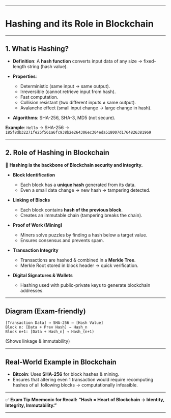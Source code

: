 

---

# **Hashing and its Role in Blockchain**

---

## **1. What is Hashing?**

* **Definition**:
  A **hash function** converts input data of any size → fixed-length string (hash value).
* **Properties**:

  * Deterministic (same input → same output).
  * Irreversible (cannot retrieve input from hash).
  * Fast computation.
  * Collision resistant (two different inputs ≠ same output).
  * Avalanche effect (small input change → large change in hash).
* **Algorithms**: SHA-256, SHA-3, MD5 (not secure).

**Example**:
`Hello` → SHA-256 →
`185f8db32271fe25f561a6fc938b2e264306ec304eda518007d1764826381969`

---

## **2. Role of Hashing in Blockchain**

🔑 **Hashing is the backbone of Blockchain security and integrity.**

* **Block Identification**

  * Each block has a **unique hash** generated from its data.
  * Even a small data change → new hash → tampering detected.

* **Linking of Blocks**

  * Each block contains **hash of the previous block**.
  * Creates an immutable chain (tampering breaks the chain).

* **Proof of Work (Mining)**

  * Miners solve puzzles by finding a hash below a target value.
  * Ensures consensus and prevents spam.

* **Transaction Integrity**

  * Transactions are hashed & combined in a **Merkle Tree**.
  * Merkle Root stored in block header → quick verification.

* **Digital Signatures & Wallets**

  * Hashing used with public-private keys to generate blockchain addresses.

---

## **Diagram (Exam-friendly)**

```
[Transaction Data] → SHA-256 → [Hash Value]
Block n: [Data + Prev Hash] → Hash_n
Block n+1: [Data + Hash_n] → Hash_(n+1)
```

(Shows linkage & immutability)

---

## **Real-World Example in Blockchain**

* **Bitcoin**: Uses **SHA-256** for block hashes & mining.
* Ensures that altering even 1 transaction would require recomputing hashes of all following blocks → computationally infeasible.

---

✅ **Exam Tip Mnemonic for Recall:**
**“Hash = Heart of Blockchain → Identity, Integrity, Immutability.”**

---

